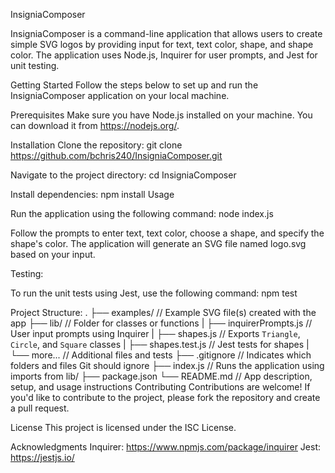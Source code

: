 InsigniaComposer

InsigniaComposer is a command-line application that allows users to create simple SVG logos by providing input for text, text color, shape, and shape color. The application uses Node.js, Inquirer for user prompts, and Jest for unit testing.

Getting Started
Follow the steps below to set up and run the InsigniaComposer application on your local machine.

Prerequisites
Make sure you have Node.js installed on your machine. You can download it from https://nodejs.org/.

Installation
Clone the repository:
git clone https://github.com/bchris240/InsigniaComposer.git

Navigate to the project directory:
cd InsigniaComposer

Install dependencies:
npm install
Usage

Run the application using the following command:
node index.js

Follow the prompts to enter text, text color, choose a shape, and specify the shape's color. The application will generate an SVG file named logo.svg based on your input.

Testing:

To run the unit tests using Jest, use the following command:
npm test

Project Structure:
.
├── examples/           // Example SVG file(s) created with the app
├── lib/                // Folder for classes or functions
|   ├── inquirerPrompts.js  // User input prompts using Inquirer
|   ├── shapes.js       // Exports `Triangle`, `Circle`, and `Square` classes
|   ├── shapes.test.js  // Jest tests for shapes
|   └── more...         // Additional files and tests
├── .gitignore          // Indicates which folders and files Git should ignore
├── index.js            // Runs the application using imports from lib/
├── package.json
└── README.md           // App description, setup, and usage instructions
Contributing
Contributions are welcome! If you'd like to contribute to the project, please fork the repository and create a pull request.

License
This project is licensed under the ISC License.

Acknowledgments
Inquirer: https://www.npmjs.com/package/inquirer
Jest: https://jestjs.io/